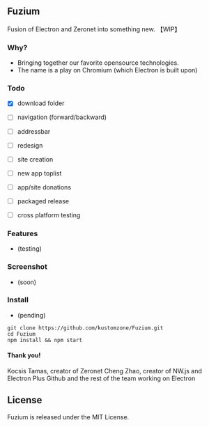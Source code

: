
## Fuzium 

Fusion of Electron and Zeronet into something new. 【WIP】


### Why?

 * Bringing together our favorite opensource technologies.
 * The name is a play on Chromium (which Electron is built upon)


### Todo

- [x] download folder
- [ ] navigation (forward/backward)
- [ ] addressbar
- [ ] redesign
- [ ] site creation
- [ ] new app toplist
- [ ] app/site donations
- [ ] packaged release
- [ ] cross platform testing


### Features

 * (testing)


### Screenshot

 * (soon)
 
 
### Install

 * (pending)

```
git clone https://github.com/kustomzone/Fuzium.git
cd Fuzium
npm install && npm start
```

#### Thank you!

Kocsis Tamas, creator of Zeronet
Cheng Zhao, creator of NW.js and Electron
Plus Github and the rest of the team working on Electron

License
--------------------------------------

Fuzium is released under the MIT License.
